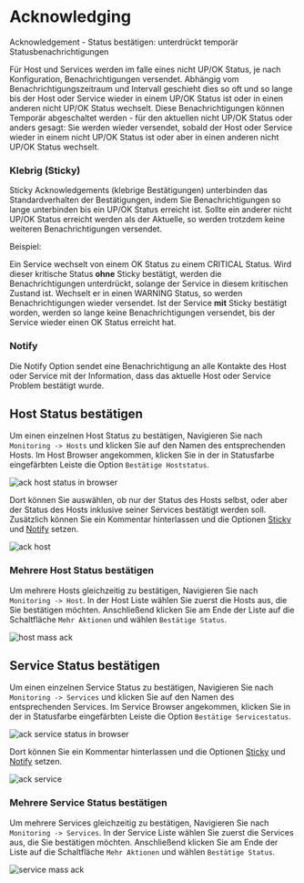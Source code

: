 # Acknowledging

Acknowledgement - Status bestätigen: unterdrückt temporär Statusbenachrichtigungen

Für Host und Services werden im falle eines nicht UP/OK Status, je nach Konfiguration, Benachrichtigungen versendet.
Abhängig vom Benachrichtigungszeitraum und Intervall geschieht dies so oft und so lange bis der Host oder Service wieder
in einem UP/OK Status ist oder in einen anderen nicht UP/OK Status wechselt. Diese Benachrichtigungen können Temporär
abgeschaltet werden - für den aktuellen nicht UP/OK Status oder anders gesagt: Sie werden wieder versendet, sobald der
Host oder Service wieder in einem nicht UP/OK Status ist oder aber in einen anderen nicht UP/OK Status wechselt.

### Klebrig (Sticky)

Sticky Acknowledgements (klebrige Bestätigungen) unterbinden das Standardverhalten der Bestätigungen, indem Sie
Benachrichtigungen so lange unterbinden bis ein UP/OK Status erreicht ist. Sollte ein anderer nicht UP/OK Status
erreicht werden als der Aktuelle, so werden trotzdem keine weiteren Benachrichtigungen versendet.

Beispiel:

Ein Service wechselt von einem OK Status zu einem CRITICAL Status. Wird dieser kritische Status **ohne** Sticky
bestätigt, werden die Benachrichtigungen unterdrückt, solange der Service in diesem kritischen Zustand ist. Wechselt er
in einen WARNING Status, so werden Benachrichtigungen wieder versendet. Ist der Service **mit** Sticky bestätigt worden,
werden so lange keine Benachrichtigungen versendet, bis der Service wieder einen OK Status erreicht hat.

### Notify

Die Notify Option sendet eine Benachrichtigung an alle Kontakte des Host oder Service mit der Information, dass das
aktuelle Host oder Service Problem bestätigt wurde.

## Host Status bestätigen

Um einen einzelnen Host Status zu bestätigen, Navigieren Sie nach `Monitoring -> Hosts` und klicken Sie auf den Namen
des entsprechenden Hosts. Im Host Browser angekommen, klicken Sie in der in Statusfarbe eingefärbten Leiste die
Option `Bestätige Hoststatus`.

![ack host status in browser](/images/hostbrowser-ackstatus.png)

Dort können Sie auswählen, ob nur der Status des Hosts selbst, oder aber der Status des Hosts inklusive seiner Services
bestätigt werden soll. Zusätzlich können Sie ein Kommentar hinterlassen und die Optionen [Sticky](#klebrig-sticky)
und [Notify](#notify) setzen.

![ack host](/images/ackhost.png)

### Mehrere Host Status bestätigen

Um mehrere Hosts gleichzeitig zu bestätigen, Navigieren Sie nach `Monitoring -> Host`. In der Host Liste wählen Sie
zuerst die Hosts aus, die Sie bestätigen möchten. Anschließend klicken Sie am Ende der Liste auf die
Schaltfläche `Mehr Aktionen` und wählen `Bestätige Status`. 

![host mass ack](/images/host-mass-ack.png)

## Service Status bestätigen

Um einen einzelnen Service Status zu bestätigen, Navigieren Sie nach `Monitoring -> Services` und klicken Sie auf den
Namen des entsprechenden Services. Im Service Browser angekommen, klicken Sie in der in Statusfarbe eingefärbten Leiste
die Option `Bestätige Servicestatus`.

![ack service status in browser](/images/servicebrowser-ackstatus.png)

Dort können Sie ein Kommentar hinterlassen und die Optionen [Sticky](#klebrig-sticky) und [Notify](#notify) setzen.

![ack service](/images/ackservice.png)

### Mehrere Service Status bestätigen

Um mehrere Services gleichzeitig zu bestätigen, Navigieren Sie nach `Monitoring -> Services`. In der Service Liste wählen Sie
zuerst die Services aus, die Sie bestätigen möchten. Anschließend klicken Sie am Ende der Liste auf die
Schaltfläche `Mehr Aktionen` und wählen `Bestätige Status`. 

![service mass ack](/images/service-mass-ack.png)